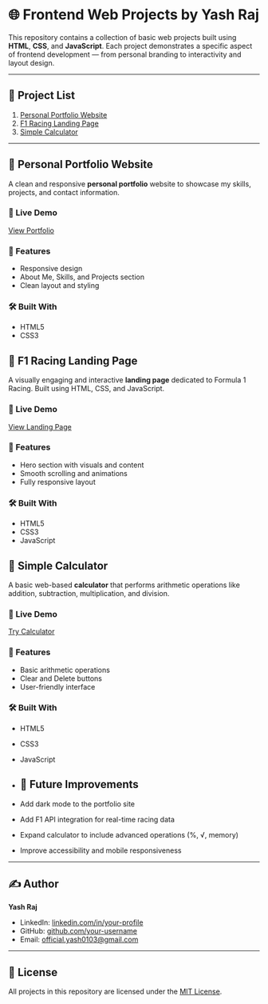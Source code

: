 # 🌐 Frontend Web Projects by Yash Raj

This repository contains a collection of basic web projects built using **HTML**, **CSS**, and **JavaScript**. Each project demonstrates a specific aspect of frontend development — from personal branding to interactivity and layout design.

---

## 📁 Project List

1. [Personal Portfolio Website](#-personal-portfolio-website)
2. [F1 Racing Landing Page](#-f1-racing-landing-page)
3. [Simple Calculator](#-simple-calculator)

---

## 👤 Personal Portfolio Website

A clean and responsive **personal portfolio** website to showcase my skills, projects, and contact information.

### 🔗 Live Demo
[View Portfolio](https://your-portfolio-link.com)

### 🚀 Features
- Responsive design
- About Me, Skills, and Projects section
- Clean layout and styling

### 🛠️ Built With
- HTML5
- CSS3

## 🏁 F1 Racing Landing Page

A visually engaging and interactive **landing page** dedicated to Formula 1 Racing. Built using HTML, CSS, and JavaScript.

### 🔗 Live Demo
[View Landing Page](https://your-f1-landing-page-link.com)

### 🚀 Features
- Hero section with visuals and content
- Smooth scrolling and animations
- Fully responsive layout

### 🛠️ Built With
- HTML5
- CSS3
- JavaScript


## 🔢 Simple Calculator

A basic web-based **calculator** that performs arithmetic operations like addition, subtraction, multiplication, and division.

### 🔗 Live Demo
[Try Calculator](https://your-calculator-link.com)

### 🚀 Features
- Basic arithmetic operations
- Clear and Delete buttons
- User-friendly interface

### 🛠️ Built With
- HTML5
- CSS3
- JavaScript

- ## 📌 Future Improvements

- Add dark mode to the portfolio site  
- Add F1 API integration for real-time racing data  
- Expand calculator to include advanced operations (%, √, memory)  
- Improve accessibility and mobile responsiveness

---

## ✍️ Author

**Yash Raj**  
- LinkedIn: [linkedin.com/in/your-profile](https://www.linkedin.com/in/yash-raj-935303269)  
- GitHub: [github.com/your-username](https://github.com/Yashraj0103)  
- Email: official.yash0103@gmail.com

---

## 📄 License

All projects in this repository are licensed under the [MIT License](LICENSE).
